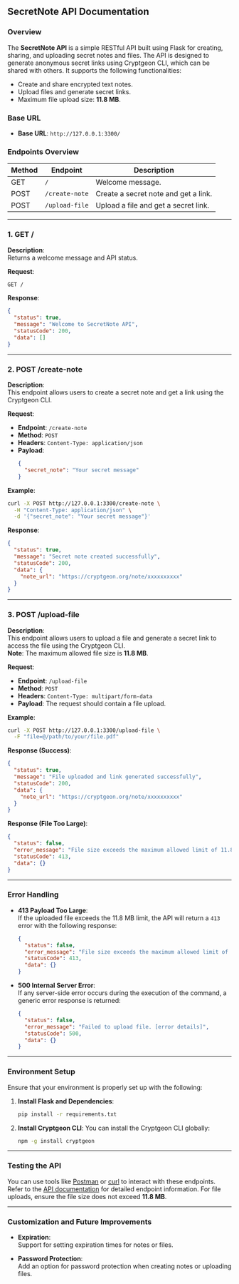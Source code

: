 ## **SecretNote API Documentation**

### **Overview**

The **SecretNote API** is a simple RESTful API built using Flask for creating, sharing, and uploading secret notes and files. The API is designed to generate anonymous secret links using Cryptgeon CLI, which can be shared with others. It supports the following functionalities:
- Create and share encrypted text notes.
- Upload files and generate secret links.
- Maximum file upload size: **11.8 MB**.

### **Base URL**
- **Base URL**: `http://127.0.0.1:3300/`

### **Endpoints Overview**

| Method | Endpoint        | Description                        |
|--------|-----------------|------------------------------------|
| GET    | `/`             | Welcome message.                   |
| POST   | `/create-note`  | Create a secret note and get a link.|
| POST   | `/upload-file`  | Upload a file and get a secret link.|

---

### **1. GET /**

**Description**:  
Returns a welcome message and API status.

**Request**:  
```bash
GET /
```

**Response**:
```json
{
  "status": true,
  "message": "Welcome to SecretNote API",
  "statusCode": 200,
  "data": []
}
```

---

### **2. POST /create-note**

**Description**:  
This endpoint allows users to create a secret note and get a link using the Cryptgeon CLI.

**Request**:
- **Endpoint**: `/create-note`
- **Method**: `POST`
- **Headers**: `Content-Type: application/json`
- **Payload**:
  ```json
  {
    "secret_note": "Your secret message"
  }
  ```

**Example**:
```bash
curl -X POST http://127.0.0.1:3300/create-note \
  -H "Content-Type: application/json" \
  -d '{"secret_note": "Your secret message"}'
```

**Response**:
```json
{
  "status": true,
  "message": "Secret note created successfully",
  "statusCode": 200,
  "data": {
    "note_url": "https://cryptgeon.org/note/xxxxxxxxxx"
  }
}
```

---

### **3. POST /upload-file**

**Description**:  
This endpoint allows users to upload a file and generate a secret link to access the file using the Cryptgeon CLI.  
**Note**: The maximum allowed file size is **11.8 MB**.

**Request**:
- **Endpoint**: `/upload-file`
- **Method**: `POST`
- **Headers**: `Content-Type: multipart/form-data`
- **Payload**: The request should contain a file upload.

**Example**:
```bash
curl -X POST http://127.0.0.1:3300/upload-file \
  -F "file=@/path/to/your/file.pdf"
```

**Response (Success)**:
```json
{
  "status": true,
  "message": "File uploaded and link generated successfully",
  "statusCode": 200,
  "data": {
    "note_url": "https://cryptgeon.org/note/xxxxxxxxxx"
  }
}
```

**Response (File Too Large)**:
```json
{
  "status": false,
  "error_message": "File size exceeds the maximum allowed limit of 11.8 MB.",
  "statusCode": 413,
  "data": {}
}
```

---

### **Error Handling**
- **413 Payload Too Large**:  
  If the uploaded file exceeds the 11.8 MB limit, the API will return a `413` error with the following response:
  ```json
  {
    "status": false,
    "error_message": "File size exceeds the maximum allowed limit of 11.8 MB.",
    "statusCode": 413,
    "data": {}
  }
  ```

- **500 Internal Server Error**:  
  If any server-side error occurs during the execution of the command, a generic error response is returned:
  ```json
  {
    "status": false,
    "error_message": "Failed to upload file. [error details]",
    "statusCode": 500,
    "data": {}
  }
  ```

---

### **Environment Setup**
Ensure that your environment is properly set up with the following:

1. **Install Flask and Dependencies**:
   ```bash
   pip install -r requirements.txt
   ```

2. **Install Cryptgeon CLI**:
   You can install the Cryptgeon CLI globally:
   ```bash
   npm -g install cryptgeon
   ```

---

### **Testing the API**
You can use tools like [Postman](https://www.postman.com/) or [curl](https://curl.se/) to interact with these endpoints. Refer to the [API documentation](https://documenter.getpostman.com/view/23691550/2sA358c5dQ) for detailed endpoint information.
For file uploads, ensure the file size does not exceed **11.8 MB**.

---

### **Customization and Future Improvements**
- **Expiration**:  
  Support for setting expiration times for notes or files.
  
- **Password Protection**:  
  Add an option for password protection when creating notes or uploading files.